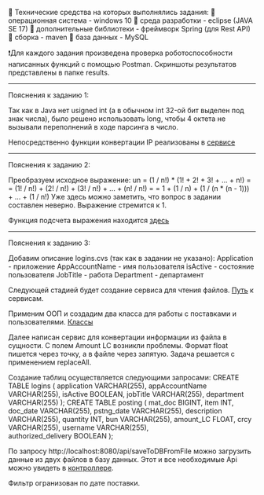 🚩 Технические средства на которых выполнялись задания:
	🔸 операционная система - windows 10
	🔸 среда разработки - eclipse (JAVA SE 17)
	🔸 дополнительные библиотеки - фреймворк Spring (для Rest API)
	🔸 сборка - maven
	🔸 база данных - MySQL

❗Для каждого задания произведена проверка роботоспособности
написанных функций с помощью Postman. 
Скриншоты результатов представлены в папке results.
_____________________________________________________________________________

Пояснения к заданию 1:

Так как в Java нет usigned int (а в обычном int 32-ой бит выделен под знак
числа), было решено использовать long, чтобы 4 октета не вызывали переполнений
в ходе парсинга в число.

Непосредственно функции конвертации IP реализованы в [сервисе](task1/src/main/java/com/hil/task1/service/serviceGettingIP.java)
______________________________________________________________________________

Пояснения к заданию 2:

Преобразуем исходное выражение:
un = (1 / n!) * (1! + 2! + 3! + ... + n!) =
= (1! / n!) + (2! / n!) + (3! / n!) + ... + (n! / n!) =
= 1 + (1 / n) + (1 / (n * (n - 1))) + ... + (1 / n!)
Уже здесь можно заметить, что вопрос в задании составлен неверно.
Выражение стремится к 1.

Функция подсчета выражения находится [здесь](task2/src/main/java/com/hil/task2/service/ServiceCountingExpression.java)
______________________________________________________________________________

Пояснения к заданию 3:

Добавим описание logins.cvs (так как в задании не указано):
Application - приложение
AppAccountName - имя пользователя
isActive - состояние пользователя
JobTitle - работа
Department - департамент

Следующей стадией будет создание сервиса для чтения файлов.
[Путь](task3/src/main/java/com/hil/task3/service) к сервисам.

Применим ООП и создадим два класса для работы с поставками и пользователями.
[Классы](https://github.com/N1kman/A1.Tasks/tree/master/task3/src/main/java/com/hil/task3/entity)

Далее написан сервис для конвертации информации из файла в сущности.
С полем Amount LC возникли проблемы. Формат float пишется через точку, 
а в файле через запятую. Задача решается с применением replaceAll.

Создание таблиц осуществляется следующими запросами:
CREATE TABLE logins (
    application VARCHAR(255),
    appAccountName VARCHAR(255),
    isActive BOOLEAN,
    jobTitle VARCHAR(255),
    department VARCHAR(255)
);
CREATE TABLE posting (
    mat_doc BIGINT,
    item INT,
    doc_date VARCHAR(255),
    pstng_date VARCHAR(255),
    description VARCHAR(255),
    quantity INT,
    bun VARCHAR(255),
    amount_LC FLOAT,
    crcy VARCHAR(255),
    username VARCHAR(255),  
    authorized_delivery BOOLEAN
);

По запросу http://localhost:8080/api/saveToDBFromFile можно загрузить
данные из двух файлов в базу данных.
Этот и все необходимые Api можно увидеть в [контроллере](task3/src/main/java/com/hil/task3/controller).

Фильтр огранизован по дате поставки.

